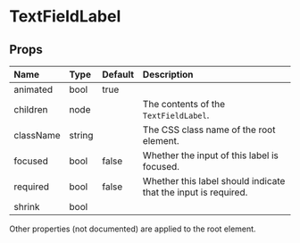 TextFieldLabel
==============



Props
-----


| Name | Type | Default | Description |
|:-----|:-----|:-----|:-----|
| animated | bool | true |   |
| children | node |  |  The contents of the `TextFieldLabel`. |
| className | string |  |  The CSS class name of the root element. |
| focused | bool | false |  Whether the input of this label is focused. |
| required | bool | false |  Whether this label should indicate that the input is required. |
| shrink | bool |  |   |

Other properties (not documented) are applied to the root element.
